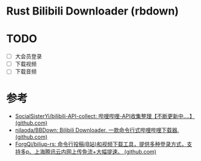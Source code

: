 # Rust Bilibili Downloader (rbdown)


# TODO

- [ ] 大会员登录
- [ ] 下载视频
- [ ] 下载音频

# 参考
- [SocialSisterYi/bilibili-API-collect: 哔哩哔哩-API收集整理【不断更新中....】 (github.com)](https://github.com/SocialSisterYi/bilibili-API-collect)
- [nilaoda/BBDown: Bilibili Downloader. 一款命令行式哔哩哔哩下载器. (github.com)](https://github.com/nilaoda/BBDown)
- [ForgQi/biliup-rs: 命令行投稿(B站)和视频下载工具，提供多种登录方式，支持多p、上海腾讯云内网上传免流+大幅提速。 (github.com)](https://github.com/ForgQi/biliup-rs)
